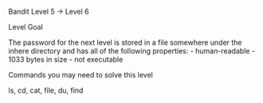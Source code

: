 Bandit Level 5 → Level 6

Level Goal

The password for the next level is stored in a file somewhere under the inhere directory and has all of the following properties: - human-readable - 1033 bytes in size - not executable

Commands you may need to solve this level

ls, cd, cat, file, du, find
